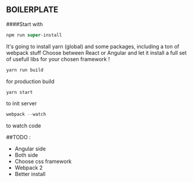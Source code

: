 ## BOILERPLATE

####Start with
```javascript
npm run super-install
```

It's going to install yarn (global) and some packages, including a ton of webpack stuff
Choose between React or Angular and let it install a full set of usefull libs for your chosen framework !

```javascript
yarn run build
```
for production build

```javascript
yarn start
```
to init server

```javascript
webpack --watch
```
to watch code

##TODO :
- Angular side
- Both side
- Choose css framework
- Webpack 2
- Better install
